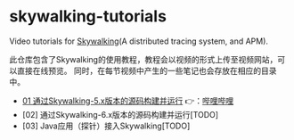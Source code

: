 # skywalking-tutorials
Video tutorials for [Skywalking](https://skywalking.incubator.apache.org/)(A distributed tracing system, and APM).

此仓库包含了Skywalking的使用教程，教程会以视频的形式上传至视频网站，可以直接在线预览。
同时，在每节视频中产生的一些笔记也会存放在相应的目录中。

- [01 通过Skywalking-5.x版本的源码构建并运行](./01-compile-build-run-skywalking/Note.md) 👉：[哔哩哔哩](https://www.bilibili.com/video/av35806851/)
- [02] 通过Skywalking-6.x版本的源码构建并运行[TODO]
- [03] Java应用（探针）接入Skywalking[TODO]
